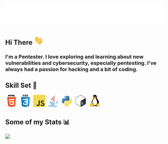 <h1 align="center">
  <img src="https://github.com/dotSentinel/dotSentinel/blob/main/snow.svg" alt="Sentinel" />
</h1>

<h2>Hi There <img  src="https://raw.githubusercontent.com/ABSphreak/ABSphreak/master/gifs/Hi.gif" width="30px"></h2>

### I'm a **Pentester**. I love exploring and learning about new vulnerabilities and cybersecurity, especially pentesting. I've always had a passion for hacking and a bit of coding.

## Skill Set :muscle:

<img src="https://raw.githubusercontent.com/devicons/devicon/master/icons/html5/html5-original-wordmark.svg" alt="HTML5" width="40" height="40"/> <img src="https://raw.githubusercontent.com/devicons/devicon/master/icons/css3/css3-original-wordmark.svg" alt="CSS3" width="40" height="40"/> <img src="https://raw.githubusercontent.com/devicons/devicon/master/icons/javascript/javascript-original.svg" alt="JavaScript" width="40" height="40"/> <img src="https://raw.githubusercontent.com/devicons/devicon/refs/heads/master/icons/java/java-original.svg" alt="Java" width=40 height=40> <img src="https://raw.githubusercontent.com/devicons/devicon/refs/heads/master/icons/python/python-original.svg" alt="Python" width=40 height=40/> <img src="https://raw.githubusercontent.com/devicons/devicon/refs/heads/master/icons/bash/bash-original.svg" alt="Bash" width="40" height="40"/>  <img src="https://raw.githubusercontent.com/devicons/devicon/master/icons/linux/linux-original.svg" alt="Linux" width="40" height="40"/> 

## Some of my Stats :bar_chart:

<img src="https://github-readme-stats.vercel.app/api?username=dotSentinel&show_icons=true&theme=radical&include_all_commits=true">

<br>

